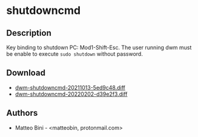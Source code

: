 shutdowncmd
================

Description
-----------
Key binding to shutdown PC: Mod1-Shift-Esc. The user running dwm must be
enable to execute `sudo shutdown` without password.


Download
--------
* [dwm-shutdowncmd-20211013-5ed9c48.diff](dwm-shutdowncmd-20211013-5ed9c48.diff)
* [dwm-shutdowncmd-20220202-d39e2f3.diff](dwm-shutdowncmd-20220202-d39e2f3.diff)

Authors
-------
* Matteo Bini - <matteobin, protonmail.com>
